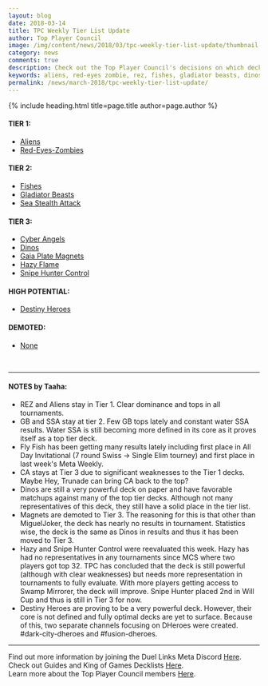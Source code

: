 ```yaml
---
layout: blog
date: 2018-03-14
title: TPC Weekly Tier List Update
author: Top Player Council
image: /img/content/news/2018/03/tpc-weekly-tier-list-update/thumbnail.png
category: news
comments: true
description: Check out the Top Player Council's decisions on which decks are the best in the Meta!
keywords: aliens, red-eyes zombie, rez, fishes, gladiator beasts, dinos, ssa, water, sea stealth attack, cyber angels, ca, magnets, hazy, hazy flame, destiny heroes, tier, tier 1, flying fish
permalink: /news/march-2018/tpc-weekly-tier-list-update/
---
```


{% include heading.html title=page.title author=page.author %}

#### TIER 1:
* [Aliens](/tier-list/aliens/) 
* [Red-Eyes-Zombies](/tier-list/red-eyes-zombies/) 

#### TIER 2:
* [Fishes](/tier-list/fishes/) 
* [Gladiator Beasts](/tier-list/gladiator-beasts/) 
* [Sea Stealth Attack](/tier-list/sea-stealth-attack/) 

#### TIER 3:
* [Cyber Angels](/tier-list/cyber-angels/) 
* [Dinos](/tier-list/dinos/) 
* [Gaia Plate Magnets](/tier-list/magnet-warriors/) 
* [Hazy Flame](/tier-list/hazy-flame/) 
* [Snipe Hunter Control](/tier-list/snipe-hunter/) 

#### HIGH POTENTIAL:
* [Destiny Heroes](/tier-list/destiny-heroes/) 

#### DEMOTED:
* [None](/tier-list/)

<br>

---

#### NOTES by Taaha:  
* REZ and Aliens stay in Tier 1. Clear dominance and tops in all tournaments.
* GB and SSA stay at tier 2. Few GB tops lately and constant water SSA results. Water SSA is still becoming more defined in its core as it proves itself as a top tier deck.
* Fly Fish has been getting many results lately including first place in All Day Invitational (7 round Swiss -> Single Elim tourney) and first place in last week's Meta Weekly.
* CA stays at Tier 3 due to significant weaknesses to the Tier 1 decks. Maybe Hey, Trunade can bring CA back to the top?
* Dinos are still a very powerful deck on paper and have favorable matchups against many of the top tier decks. Although not many representatives of this deck, they still have a solid place in the tier list.
* Magnets are demoted to Tier 3. The reasoning for this is that other than MiguelJoker, the deck has nearly no results in tournament. Statistics wise, the deck is the same as Dinos in results and thus it has been moved to Tier 3.
* Hazy and Snipe Hunter Control were reevaluated this week. Hazy has had no representatives in any tournaments since MCS where two players got top 32. TPC has concluded that the deck is still powerful (although with clear weaknesses) but needs more representation in tournaments to fully evaluate. With more players getting access to Swamp Mirrorer, the deck will improve. Snipe Hunter placed 2nd in Will Cup and thus is still in Tier 3 for now. 
* Destiny Heroes are proving to be a very powerful deck. However, their core is not defined and fully optimal decks are yet to surface. Because of this, two separate channels focusing on DHeroes were created. #dark-city-dheroes and #fusion-dheroes.

---
Find out more information by joining the Duel Links Meta Discord [Here](/discord/).  
Check out Guides and King of Games Decklists [Here](/tier-list/).  
Learn more about the Top Player Council members [Here](/top-player-council/).   
